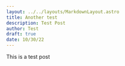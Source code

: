 ```yaml
---
layout: ../../layouts/MarkdownLayout.astro
title: Another test
description: Test Post
author: Test
draft: true
date: 10/30/22
---
```


This is a test post
